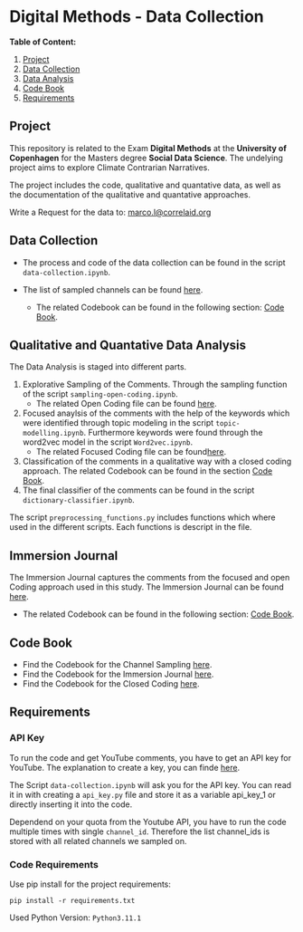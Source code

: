 # Digital Methods - Data Collection

**Table of Content:**

1. [Project](#project)
2. [Data Collection](#data-collection)
3. [Data Analysis](#data-analysis)
4. [Code Book](#code-book)
5. [Requirements](#requirements)


## Project

This repository is related to the Exam **Digital Methods** at the **University of Copenhagen** for the Masters degree **Social Data Science**. The undelying project aims to explore Climate Contrarian Narratives.

The project includes the code, qualitative and quantative data, as well as the documentation of the qualitative and quantative approaches.

Write a Request for the data to: marco.l@correlaid.org

## Data Collection

- The process and code of the data collection can be found in the script `data-collection.ipynb`.

- The list of sampled channels can be found [here](data/channel_sampling.xlsx).
    - The related Codebook can be found in the following section: [Code Book](#code-book).

## Qualitative and Quantative Data Analysis

The Data Analysis is staged into different parts.

1. Explorative Sampling of the Comments. Through the sampling function of the script `sampling-open-coding.ipynb`.
    - The related Open Coding file can be found [here](#immersion-journal).
2. Focused anaylsis of the comments with the help of the keywords which were identified through topic modeling in the script `topic-modelling.ipynb`. Furthermore keywords were found through the word2vec model in the script `Word2vec.ipynb`.
    - The related Focused Coding file can be found[here](#immersion-journal).
4. Classification of the comments in a qualitative way with a closed coding approach. The related Codebook can be found in the section [Code Book](#code-book).
3. The final classifier of the comments can be found in the script `dictionary-classifier.ipynb`.


The script `preprocessing_functions.py` includes functions which where used in the different scripts. Each functions is descript in the file.

## Immersion Journal

The Immersion Journal captures the comments from the focused and open Coding approach used in this study. The Immersion Journal can be found [here](immersion_journal/immersion_journal.xlsx).

- The related Codebook can be found in the following section: [Code Book](#code-book).

## Code Book

- Find the Codebook for the Channel Sampling [here](documentation/codebook_sampling.md).
- Find the Codebook for the Immersion Journal [here](documentation/codebook_immersion-journal.md).
- Find the Codebook for the Closed Coding [here](documentation/closed-codebook_immersion-journal.md).

## Requirements

### API Key

To run the code and get YouTube comments, you have to get an API key for YouTube. The explanation to create a key, you can finde [here](https://developers.google.com/youtube/v3/getting-started#before-you-start).

The Script `data-collection.ipynb` will ask you for the API key. You can read it in with creating a `api_key.py` file and store it as a variable api_key_1 or directly inserting it into the code.

Dependend on your quota from the Youtube API, you have to run the code multiple times with single `channel_id`. Therefore the list channel_ids is stored with all related channels we sampled on.

### Code Requirements

Use pip install for the project requirements:

`pip install -r requirements.txt` 

Used Python Version: `Python3.11.1`



